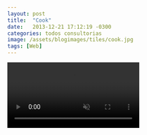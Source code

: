 ```yaml
---
layout: post
title:  "Cook"
date:   2013-12-21 17:12:19 -0300
categories: todos consultorias
image: /assets/blogimages/tiles/cook.jpg
tags: [Web]
---
```

<video autobuffer autoPlay loop muted><source src="/assets/blogimages/cook-1.mp4" type="video/mp4" /></video>